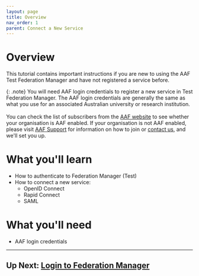 ```yaml
---
layout: page
title: Overview
nav_order: 1
parent: Connect a New Service
---
```


# Overview

This tutorial contains important instructions if you are new to using the AAF Test Federation Manager and have not 
registered a service before.


{: .note}
You will need AAF login credentials to register a new service in Test Federation Manager.
The AAF login credentials are generally the same as what you use for an associated Australian university or research
institution. <br><br>
You can check the list of subscribers from the [AAF website](https://aaf.edu.au/subscribers/) to see whether your organisation is AAF enabled.
If your organisation is not AAF enabled, please visit [AAF Support](https://support.aaf.edu.au/support/solutions/articles/19000036105-how-to-join-the-australian-access-federation) for information on how to join or [contact us](mailto:support@aaf.edu.au), and we'll set you up.

# What you'll learn

- How to authenticate to Federation Manager (Test)
- How to connect a new service: 
  - OpenID Connect 
  - Rapid Connect 
  - SAML

# What you'll need

- AAF login credentials

---

## Up Next: [Login to Federation Manager](login)